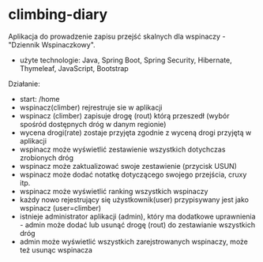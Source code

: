 # climbing-diary
Aplikacja do prowadzenie zapisu przejść skalnych dla wspinaczy - "Dziennik Wspinaczkowy".

- użyte technologie: Java, Spring Boot, Spring Security, Hibernate, Thymeleaf, JavaScript, Bootstrap

Działanie:
- start: /home
- wspinacz(climber) rejrestruje sie w aplikacji
- wspinacz (climber) zapisuje drogę (rout) którą przeszedł (wybór spośród dostępnych dróg w danym regionie)
- wycena drogi(rate) zostaje przyjęta zgodnie z wyceną drogi przyjętą w aplikacji
- wspinacz może wyświetlić zestawienie wszystkich dotychczas zrobionych dróg
- wspinacz może zaktualizować swoje zestawienie (przycisk USUN)
- wspinacz może dodać notatkę dotyczącego swojego przejścia, cruxy itp.
- wspinacz może wyświetlić ranking wszystkich wspinaczy 
- każdy nowo rejestrujący się użystkownik(user) przypisywany jest jako wspinacz (user=climber)
- istnieje administrator aplikacji (admin), który ma dodatkowe uprawnienia - admin może dodać lub usunąć drogę (rout) do zestawianie wszystkich dróg
- admin może wyświetlić wszystkich zarejstrowanych wspinaczy, może też usunąc wspinacza

